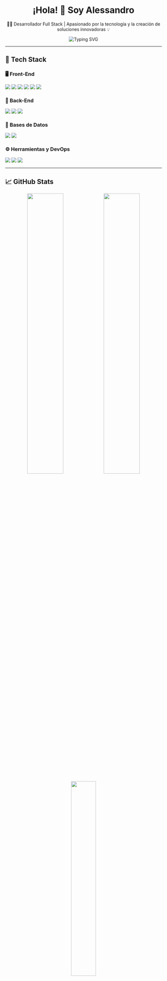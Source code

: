 <h1 align="center">¡Hola! 👋 Soy Alessandro</h1>

<p align="center">
  👨‍💻 Desarrollador Full Stack | Apasionado por la tecnología y la creación de soluciones innovadoras 💡
</p>

<p align="center">
  <img src="https://readme-typing-svg.herokuapp.com?font=Fira+Code&size=18&duration=2000&pause=1000&center=true&vCenter=true&multiline=true&width=600&height=80&lines=Desarrollador+Full+Stack;Apasionado+por+la+programaci%C3%B3n+web;Siempre+aprendiendo+nuevas+tecnolog%C3%ADas" alt="Typing SVG" />

</p>


---

## 🚀 Tech Stack

### 🖥️ Front-End

<p>
  <img src="https://img.shields.io/badge/HTML5-E34F26?style=flat-square&logo=html5&logoColor=white" />
  <img src="https://img.shields.io/badge/CSS3-1572B6?style=flat-square&logo=css3&logoColor=white" />
  <img src="https://img.shields.io/badge/JavaScript-F7DF1E?style=flat-square&logo=javascript&logoColor=black" />
  <img src="https://img.shields.io/badge/TypeScript-007ACC?style=flat-square&logo=typescript&logoColor=white" />
  <img src="https://img.shields.io/badge/Vue.js-4FC08D?style=flat-square&logo=vue.js&logoColor=white" />
  <img src="https://img.shields.io/badge/Angular-DD0031?style=flat-square&logo=angular&logoColor=white" />
</p>

### 🧠 Back-End

<p>
  <img src="https://img.shields.io/badge/Node.js-339933?style=flat-square&logo=node.js&logoColor=white" />
  <img src="https://img.shields.io/badge/.NET-512BD4?style=flat-square&logo=dotnet&logoColor=white" />
  <img src="https://img.shields.io/badge/Spring%20Boot-6DB33F?style=flat-square&logo=spring-boot&logoColor=white" />
</p>

### 💾 Bases de Datos

<p>
  <img src="https://img.shields.io/badge/SQL%20Server-CC2927?style=flat-square&logo=microsoft-sql-server&logoColor=white" />
  <img src="https://img.shields.io/badge/MySQL-4479A1?style=flat-square&logo=mysql&logoColor=white" />
</p>

### ⚙️ Herramientas y DevOps

<p>
  <img src="https://img.shields.io/badge/Git-F05032?style=flat-square&logo=git&logoColor=white" />
  <img src="https://img.shields.io/badge/GitHub-181717?style=flat-square&logo=github&logoColor=white" />
  <img src="https://img.shields.io/badge/Postman-FF6C37?style=flat-square&logo=postman&logoColor=white" />
</p>

---

## 📈 GitHub Stats

<p align="center">
  <img src="https://github-readme-stats.vercel.app/api?username=AlessandroLop&show_icons=true&theme=dracula&count_private=true" width="48%" />
  <img src="https://github-readme-streak-stats.herokuapp.com/?user=AlessandroLop&theme=dracula" width="48%" />
</p>

<p align="center">
  <img src="https://github-readme-stats.vercel.app/api/top-langs/?username=AlessandroLop&layout=compact&theme=dracula" width="40%" />
</p>

---

## 🌐 Conectemos

<p align="center">
  <a href="https://www.linkedin.com/in/alessandrolop/" target="_blank">
    <img src="https://img.shields.io/badge/LinkedIn-%230077B5.svg?style=flat-square&logo=linkedin&logoColor=white" />
  </a>
  <a href="mailto:alessandro@example.com">
    <img src="https://img.shields.io/badge/Gmail-D14836?style=flat-square&logo=gmail&logoColor=white" />
  </a>
</p>


